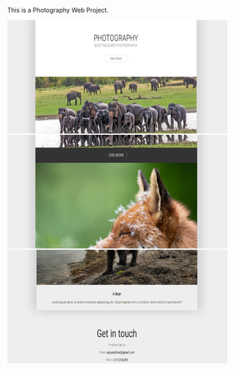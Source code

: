 This is a Photography Web Project.

<img src="./screenshot_1.png" width="600" height="260" />
<br />

<img src="./screenshot_2.png" width="600" height="260" />
<br />

<img src="./screenshot_6.png" width="600" height="260" />